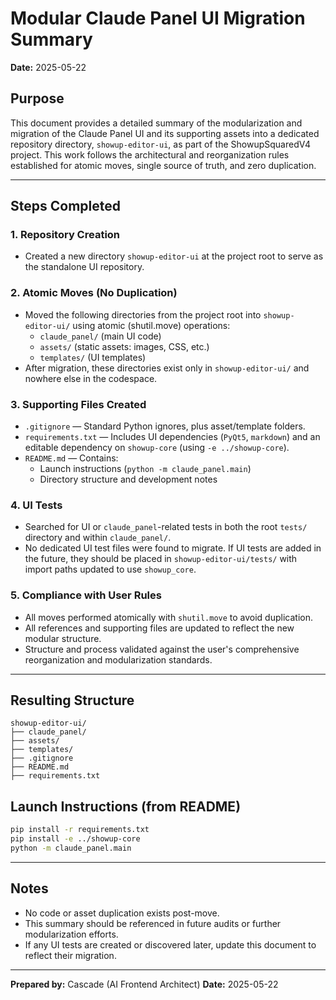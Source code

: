 # Modular Claude Panel UI Migration Summary

**Date:** 2025-05-22

## Purpose
This document provides a detailed summary of the modularization and migration of the Claude Panel UI and its supporting assets into a dedicated repository directory, `showup-editor-ui`, as part of the ShowupSquaredV4 project. This work follows the architectural and reorganization rules established for atomic moves, single source of truth, and zero duplication.

---

## Steps Completed

### 1. Repository Creation
- Created a new directory `showup-editor-ui` at the project root to serve as the standalone UI repository.

### 2. Atomic Moves (No Duplication)
- Moved the following directories from the project root into `showup-editor-ui/` using atomic (shutil.move) operations:
  - `claude_panel/` (main UI code)
  - `assets/` (static assets: images, CSS, etc.)
  - `templates/` (UI templates)
- After migration, these directories exist only in `showup-editor-ui/` and nowhere else in the codespace.

### 3. Supporting Files Created
- `.gitignore` — Standard Python ignores, plus asset/template folders.
- `requirements.txt` — Includes UI dependencies (`PyQt5`, `markdown`) and an editable dependency on `showup-core` (using `-e ../showup-core`).
- `README.md` — Contains:
  - Launch instructions (`python -m claude_panel.main`)
  - Directory structure and development notes

### 4. UI Tests
- Searched for UI or `claude_panel`-related tests in both the root `tests/` directory and within `claude_panel/`.
- No dedicated UI test files were found to migrate. If UI tests are added in the future, they should be placed in `showup-editor-ui/tests/` with import paths updated to use `showup_core`.

### 5. Compliance with User Rules
- All moves performed atomically with `shutil.move` to avoid duplication.
- All references and supporting files are updated to reflect the new modular structure.
- Structure and process validated against the user's comprehensive reorganization and modularization standards.

---

## Resulting Structure
```
showup-editor-ui/
├── claude_panel/
├── assets/
├── templates/
├── .gitignore
├── README.md
├── requirements.txt
```

## Launch Instructions (from README)
```sh
pip install -r requirements.txt
pip install -e ../showup-core
python -m claude_panel.main
```

---

## Notes
- No code or asset duplication exists post-move.
- This summary should be referenced in future audits or further modularization efforts.
- If any UI tests are created or discovered later, update this document to reflect their migration.

---

**Prepared by:** Cascade (AI Frontend Architect)
**Date:** 2025-05-22
